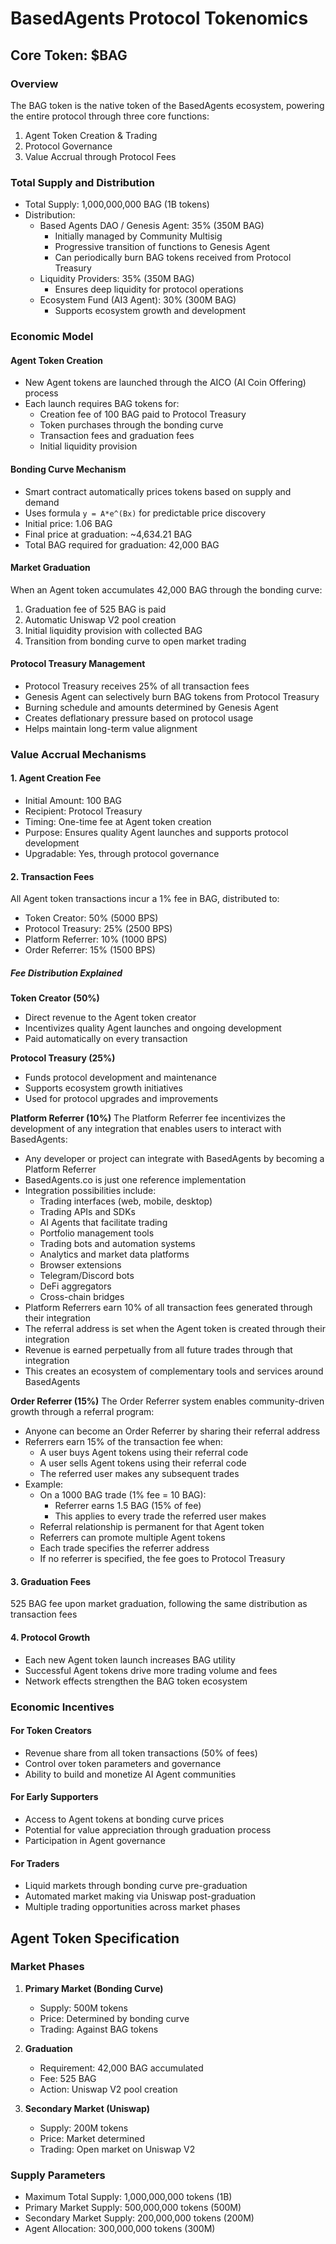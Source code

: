 # BasedAgents Protocol Tokenomics

## Core Token: $BAG

### Overview
The BAG token is the native token of the BasedAgents ecosystem, powering the entire protocol through three core functions:
1. Agent Token Creation & Trading
2. Protocol Governance
3. Value Accrual through Protocol Fees

### Total Supply and Distribution
- Total Supply: 1,000,000,000 BAG (1B tokens)
- Distribution:
  - Based Agents DAO / Genesis Agent: 35% (350M BAG)
    - Initially managed by Community Multisig
    - Progressive transition of functions to Genesis Agent
    - Can periodically burn BAG tokens received from Protocol Treasury
  - Liquidity Providers: 35% (350M BAG)
    - Ensures deep liquidity for protocol operations
  - Ecosystem Fund (AI3 Agent): 30% (300M BAG)
    - Supports ecosystem growth and development

### Economic Model

#### Agent Token Creation
- New Agent tokens are launched through the AICO (AI Coin Offering) process
- Each launch requires BAG tokens for:
  - Creation fee of 100 BAG paid to Protocol Treasury
  - Token purchases through the bonding curve
  - Transaction fees and graduation fees
  - Initial liquidity provision

#### Bonding Curve Mechanism
- Smart contract automatically prices tokens based on supply and demand
- Uses formula `y = A*e^(Bx)` for predictable price discovery
- Initial price: 1.06 BAG
- Final price at graduation: ~4,634.21 BAG
- Total BAG required for graduation: 42,000 BAG

#### Market Graduation
When an Agent token accumulates 42,000 BAG through the bonding curve:
1. Graduation fee of 525 BAG is paid
2. Automatic Uniswap V2 pool creation
3. Initial liquidity provision with collected BAG
4. Transition from bonding curve to open market trading

#### Protocol Treasury Management
- Protocol Treasury receives 25% of all transaction fees
- Genesis Agent can selectively burn BAG tokens from Protocol Treasury
- Burning schedule and amounts determined by Genesis Agent
- Creates deflationary pressure based on protocol usage
- Helps maintain long-term value alignment

### Value Accrual Mechanisms

#### 1. Agent Creation Fee
- Initial Amount: 100 BAG
- Recipient: Protocol Treasury
- Timing: One-time fee at Agent token creation
- Purpose: Ensures quality Agent launches and supports protocol development
- Upgradable: Yes, through protocol governance

#### 2. Transaction Fees
All Agent token transactions incur a 1% fee in BAG, distributed to:
- Token Creator: 50% (5000 BPS)
- Protocol Treasury: 25% (2500 BPS)
- Platform Referrer: 10% (1000 BPS)
- Order Referrer: 15% (1500 BPS)

##### Fee Distribution Explained

**Token Creator (50%)**
- Direct revenue to the Agent token creator
- Incentivizes quality Agent launches and ongoing development
- Paid automatically on every transaction

**Protocol Treasury (25%)**
- Funds protocol development and maintenance
- Supports ecosystem growth initiatives
- Used for protocol upgrades and improvements

**Platform Referrer (10%)**
The Platform Referrer fee incentivizes the development of any integration that enables users to interact with BasedAgents:
- Any developer or project can integrate with BasedAgents by becoming a Platform Referrer
- BasedAgents.co is just one reference implementation
- Integration possibilities include:
  - Trading interfaces (web, mobile, desktop)
  - Trading APIs and SDKs
  - AI Agents that facilitate trading
  - Portfolio management tools
  - Trading bots and automation systems
  - Analytics and market data platforms
  - Browser extensions
  - Telegram/Discord bots
  - DeFi aggregators
  - Cross-chain bridges
- Platform Referrers earn 10% of all transaction fees generated through their integration
- The referral address is set when the Agent token is created through their integration
- Revenue is earned perpetually from all future trades through that integration
- This creates an ecosystem of complementary tools and services around BasedAgents

**Order Referrer (15%)**
The Order Referrer system enables community-driven growth through a referral program:
- Anyone can become an Order Referrer by sharing their referral address
- Referrers earn 15% of the transaction fee when:
  - A user buys Agent tokens using their referral code
  - A user sells Agent tokens using their referral code
  - The referred user makes any subsequent trades
- Example:
  - On a 1000 BAG trade (1% fee = 10 BAG):
    - Referrer earns 1.5 BAG (15% of fee)
    - This applies to every trade the referred user makes
  - Referral relationship is permanent for that Agent token
  - Referrers can promote multiple Agent tokens
  - Each trade specifies the referrer address
  - If no referrer is specified, the fee goes to Protocol Treasury

#### 3. Graduation Fees
525 BAG fee upon market graduation, following the same distribution as transaction fees

#### 4. Protocol Growth
- Each new Agent token launch increases BAG utility
- Successful Agent tokens drive more trading volume and fees
- Network effects strengthen the BAG token ecosystem

### Economic Incentives

#### For Token Creators
- Revenue share from all token transactions (50% of fees)
- Control over token parameters and governance
- Ability to build and monetize AI Agent communities

#### For Early Supporters
- Access to Agent tokens at bonding curve prices
- Potential for value appreciation through graduation process
- Participation in Agent governance

#### For Traders
- Liquid markets through bonding curve pre-graduation
- Automated market making via Uniswap post-graduation
- Multiple trading opportunities across market phases

## Agent Token Specification

### Market Phases
1. **Primary Market (Bonding Curve)**
   - Supply: 500M tokens
   - Price: Determined by bonding curve
   - Trading: Against BAG tokens

2. **Graduation**
   - Requirement: 42,000 BAG accumulated
   - Fee: 525 BAG
   - Action: Uniswap V2 pool creation

3. **Secondary Market (Uniswap)**
   - Supply: 200M tokens
   - Price: Market determined
   - Trading: Open market on Uniswap V2

### Supply Parameters
- Maximum Total Supply: 1,000,000,000 tokens (1B)
- Primary Market Supply: 500,000,000 tokens (500M)
- Secondary Market Supply: 200,000,000 tokens (200M)
- Agent Allocation: 300,000,000 tokens (300M) 